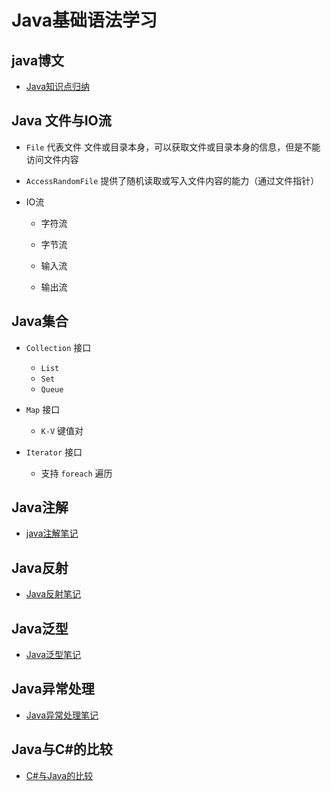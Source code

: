 # Java基础语法学习

## java博文
- [Java知识点归纳](http://www.imooc.com/article/17669)



## Java 文件与IO流
- `File` 代表文件 文件或目录本身，可以获取文件或目录本身的信息，但是不能访问文件内容 
- `AccessRandomFile` 提供了随机读取或写入文件内容的能力（通过文件指针）

- IO流
   - 字符流
   - 字节流
   
   - 输入流
   - 输出流
   
##  Java集合 
- `Collection`   接口 
    - `List`
    - `Set`
    - `Queue`

 - `Map`  接口 
      - `K-V`  键值对 
 
 - `Iterator` 接口
    - 支持 `foreach` 遍历
    
## Java注解
- [java注解笔记](./src/main/java/com/straydog/learnjava/annotation/README.md)

## Java反射
- [Java反射笔记](./scr/main/java/com/straydog/learnjava/reflection/README.md)

## Java泛型
- [Java泛型笔记](./scr/main/java/com/straydog/learnjava/generic/README.md)

## Java异常处理
- [Java异常处理笔记](./scr/main/java/com/straydog/learnjava/exception/README.md)


## Java与C#的比较
- [C#与Java的比较](http://www.cnblogs.com/zhucai/archive/2011/02/16/csharp-compare-java.html)
